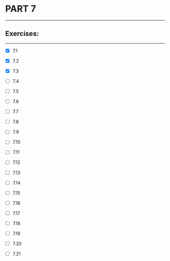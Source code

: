 # PART 7
****

## Exercises:
****
- [x] 7.1 

- [x] 7.2

- [x] 7.3

- [ ] 7.4 

- [ ] 7.5 

- [ ] 7.6
 
- [ ] 7.7 

- [ ] 7.8 

- [ ] 7.9

- [ ] 7.10

- [ ] 7.11

- [ ] 7.12 

- [ ] 7.13

- [ ] 7.14 

- [ ] 7.15

- [ ] 7.16 

- [ ] 7.17

- [ ] 7.18

- [ ] 7.19

- [ ] 7.20 

- [ ] 7.21